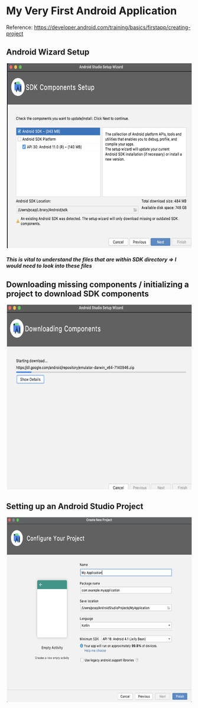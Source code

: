 # My Very First Android Application

Reference: https://developer.android.com/training/basics/firstapp/creating-project

## Android Wizard Setup

<p align="center">
  <img src="./Images/SDK Setup.png" width="500" height="500" title="SDK Setup">
</p>

##### This is vital to understand the files that are within SDK directory => I would need to look into these files

## Downloading missing components / initializing a project to download SDK components
<p align="center">
  <img src="./Images/Downloading Components.png" width="500" height="500" title="SDK Setup">
</p>

## Setting up an Android Studio Project
<p align="center">
  <img src="./Images/Confirgure Project.png" width="500" height="500" title="SDK Setup">
</p>
